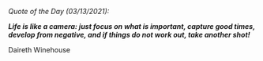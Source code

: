 *Quote of the Day (03/13/2021):*

_**Life is like a camera: just focus on what is important, capture good times, develop from negative, and if things do not work out, take another shot!**_

Daireth Winehouse
